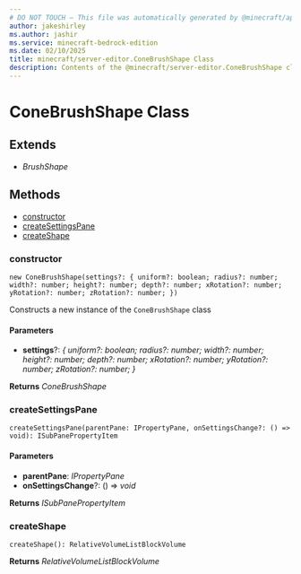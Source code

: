 ```yaml
---
# DO NOT TOUCH — This file was automatically generated by @minecraft/api-docs-generator, to report problems file an issue at https://github.com/Mojang/minecraft-scripting-libraries
author: jakeshirley
ms.author: jashir
ms.service: minecraft-bedrock-edition
ms.date: 02/10/2025
title: minecraft/server-editor.ConeBrushShape Class
description: Contents of the @minecraft/server-editor.ConeBrushShape class.
---
```

# ConeBrushShape Class

## Extends
- *BrushShape*

## Methods
- [constructor](#(constructor))
- [createSettingsPane](#createsettingspane)
- [createShape](#createshape)

### **constructor**
`
new ConeBrushShape(settings?: {
        uniform?: boolean;
        radius?: number;
        width?: number;
        height?: number;
        depth?: number;
        xRotation?: number;
        yRotation?: number;
        zRotation?: number;
    })
`

Constructs a new instance of the `ConeBrushShape` class

#### **Parameters**
- **settings**?: *{
        uniform?: boolean;
        radius?: number;
        width?: number;
        height?: number;
        depth?: number;
        xRotation?: number;
        yRotation?: number;
        zRotation?: number;
    }*

**Returns** *ConeBrushShape*

### **createSettingsPane**
`
createSettingsPane(parentPane: IPropertyPane, onSettingsChange?: () => void): ISubPanePropertyItem
`

#### **Parameters**
- **parentPane**: *IPropertyPane*
- **onSettingsChange**?: () => *void*

**Returns** *ISubPanePropertyItem*

### **createShape**
`
createShape(): RelativeVolumeListBlockVolume
`

**Returns** *RelativeVolumeListBlockVolume*
